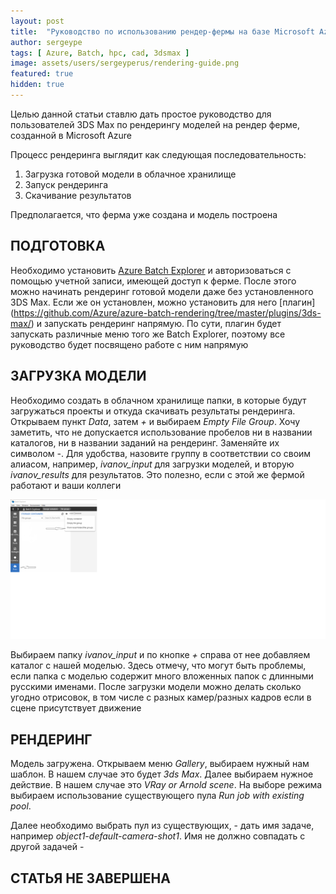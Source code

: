 ```yaml
---
layout: post
title:  "Руководство по использованию рендер-фермы на базе Microsoft Azure"
author: sergeype
tags: [ Azure, Batch, hpc, cad, 3dsmax ]
image: assets/users/sergeyperus/rendering-guide.png
featured: true
hidden: true
---
```


Целью данной статьи ставлю дать простое руководство для пользователей 3DS Max по рендерингу моделей на рендер ферме, созданной в Microsoft Azure

Процесс рендеринга выглядит как следующая последовательность:

1) Загрузка готовой модели в облачное хранилище  
2) Запуск рендеринга  
3) Скачивание результатов

Предполагается, что ферма уже создана и модель построена

## ПОДГОТОВКА

Необходимо установить [Azure Batch Explorer](https://azure.github.io/BatchExplorer/) и авторизоваться с помощью учетной записи, имеющей доступ к ферме. 
После этого можно начинать рендеринг готовой модели даже без установленного 3DS Max. Если же он установлен, можно установить для него [плагин] (https://github.com/Azure/azure-batch-rendering/tree/master/plugins/3ds-max/) и запускать рендеринг напрямую. По сути, плагин будет запускать различные меню того же Batch Explorer, поэтому все руководство будет посвящено работе с ним напрямую

## ЗАГРУЗКА МОДЕЛИ

Необходимо создать в облачном хранилище папки, в которые будут загружаться проекты и откуда скачивать результаты рендеринга. 
Открываем пункт *Data*, затем *+* и выбираем *Empty File Group*. Хочу заметить, что не допускается использование пробелов ни в названии каталогов, ни в названии заданий на рендеринг. Заменяйте их символом *-*. Для удобства, назовите группу в соответствии со своим алиасом, например, *ivanov_input* для загрузки моделей, и вторую *ivanov_results* для результатов. Это полезно, если с этой же фермой работают и ваши коллеги


![Image](/assets/users/sergeyperus/new-filegroup.png)

Выбираем папку *ivanov_input* и по кнопке *+* справа от нее добавляем каталог с нашей моделью. Здесь отмечу, что могут быть проблемы, если папка с моделью содержит много вложенных папок с длинными русскими именами. После загрузки модели можно делать сколько угодно отрисовок, в том числе с разных камер/разных кадров если в сцене присутствует движение

## РЕНДЕРИНГ

Модель загружена. Открываем меню *Gallery*, выбираем нужный нам шаблон. В нашем случае это будет *3ds Max*. Далее выбираем нужное действие. В нашем случае это *VRay or Arnold scene*. На выборе режима выбираем использование существующего пула *Run job with existing pool*.

Далее необходимо выбрать пул из существующих,
    - дать имя задаче, например *object1-default-camera-shot1*. Имя не должно совпадать с другой задачей
    - 

## СТАТЬЯ НЕ ЗАВЕРШЕНА